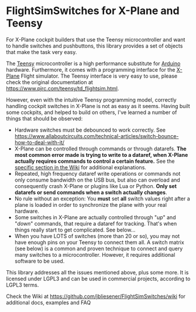 # FlightSimSwitches for X-Plane and Teensy

For X-Plane cockpit builders that use the Teensy microcontroller and want to
handle switches and pushbuttons, this library provides a set of objects that
make the task very easy.

The [Teensy](https://www.pjrc.com) microcontroller is a high performance
substitute for [Arduino](https://www.arduino.cc) hardware. Furthermore, it comes
with a programming interface for the [X-Plane](https://www.x-plane.com) Flight
simulator. The Teensy interface is very easy to use, please check the original
documentation at https://www.pjrc.com/teensy/td_flightsim.html.

However, even with the intuitive Teensy programming model, correctly handling
cockpit switches in X-Plane is not as easy as it seems. Having built some
cockpits, and helped to build on others, I've learned a number of things that
should be observed:

* Hardware switches must be debounced to work correctly. See https://www.allaboutcircuits.com/technical-articles/switch-bounce-how-to-deal-with-it/
* X-Plane can be controlled through commands or through datarefs. **The most
  common error made is trying to write to a dataref, when X-Plane actually
  requires commands to control a certain feature.** See the
  [specific section in the Wiki](https://github.com/jbliesener/FlightSimSwitches/wiki/04.-Commands-vs.-Datarefs-(the-most-frequent-issue))
  for additional explanations.
* Repeated, high frequency dataref write operations or commands not only consume
  bandwidth on the USB bus, but also can overload and consequently crash X-Plane
  or plugins like Lua or Python. **Only set datarefs or send commands when a
  switch actually changes**.
* No rule without an exception: You **must** set **all** switch values right after
  a plane is loaded in order to synchronize the plane with your real hardware.
* Some switches in X-Plane are actually controlled through "*up*" and
  "*down*" commands, that require a dataref for tracking. That's when things
  really start to get complicated. See below...
* When you have LOTS of switches (more than 20 or so), you may not have enough
  pins on your Teensy to connect them all. A switch matrix (see below) is a
  common and proven technique to connect and query many switches to a
  microcontroller. However, it requires additional software to be used.

This library addresses all the issues mentioned above, plus some more. It is
licensed under LGPL3 and can be used in commercial projects, according to LGPL3
terms.

Check the Wiki at https://github.com/jbliesener/FlightSimSwitches/wiki for
additional docs, examples and FAQ
